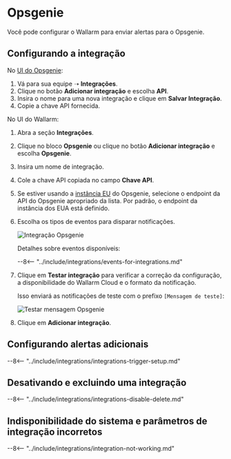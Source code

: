 # Opsgenie

Você pode configurar o Wallarm para enviar alertas para o Opsgenie.

## Configurando a integração

No [UI do Opsgenie](https://app.opsgenie.com/teams/list):

1. Vá para sua equipe ➝ **Integrações**.
2. Clique no botão **Adicionar integração** e escolha **API**.
3. Insira o nome para uma nova integração e clique em **Salvar Integração**.
4. Copie a chave API fornecida.

No UI do Wallarm:

1. Abra a seção **Integrações**.
2. Clique no bloco **Opsgenie** ou clique no botão **Adicionar integração** e escolha **Opsgenie**.
3. Insira um nome de integração.
4. Cole a chave API copiada no campo **Chave API**.
5. Se estiver usando a [instância EU](https://docs.opsgenie.com/docs/european-service-region) do Opsgenie, selecione o endpoint da API do Opsgenie apropriado da lista. Por padrão, o endpoint da instância dos EUA está definido.
6. Escolha os tipos de eventos para disparar notificações.

    ![Integração Opsgenie](../../../images/user-guides/settings/integrations/add-opsgenie-integration.png)

    Detalhes sobre eventos disponíveis:
      
    --8<-- "../include/integrations/events-for-integrations.md"

7. Clique em **Testar integração** para verificar a correção da configuração, a disponibilidade do Wallarm Cloud e o formato da notificação.

    Isso enviará as notificações de teste com o prefixo `[Mensagem de teste]`:

    ![Testar mensagem Opsgenie](../../../images/user-guides/settings/integrations/test-opsgenie-new-vuln.png)

8. Clique em **Adicionar integração**.

## Configurando alertas adicionais

--8<-- "../include/integrations/integrations-trigger-setup.md"

## Desativando e excluindo uma integração

--8<-- "../include/integrations/integrations-disable-delete.md"

## Indisponibilidade do sistema e parâmetros de integração incorretos

--8<-- "../include/integrations/integration-not-working.md"
